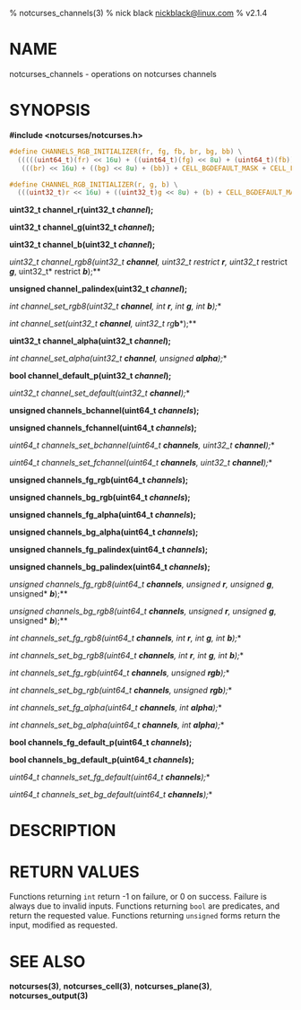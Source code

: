 % notcurses_channels(3)
% nick black <nickblack@linux.com>
% v2.1.4

# NAME

notcurses_channels - operations on notcurses channels

# SYNOPSIS

**#include <notcurses/notcurses.h>**

```c
#define CHANNELS_RGB_INITIALIZER(fr, fg, fb, br, bg, bb) \
  (((((uint64_t)(fr) << 16u) + ((uint64_t)(fg) << 8u) + (uint64_t)(fb)) << 32ull) + \
   (((br) << 16u) + ((bg) << 8u) + (bb)) + CELL_BGDEFAULT_MASK + CELL_FGDEFAULT_MASK)

#define CHANNEL_RGB_INITIALIZER(r, g, b) \
  (((uint32_t)r << 16u) + ((uint32_t)g << 8u) + (b) + CELL_BGDEFAULT_MASK)
```

**uint32_t channel_r(uint32_t ***channel***);**

**uint32_t channel_g(uint32_t ***channel***);**

**uint32_t channel_b(uint32_t ***channel***);**

**uint32_t channel_rgb8(uint32_t ***channel***, uint32_t* restrict ***r***, uint32_t* restrict ***g***, uint32_t* restrict ***b***);**

**unsigned channel_palindex(uint32_t ***channel***);**

**int channel_set_rgb8(uint32_t* ***channel***, int ***r***, int ***g***, int ***b***);**

**int channel_set(uint32_t* ***channel***, uint32_t rg***b***);**

**uint32_t channel_alpha(uint32_t ***channel***);**

**int channel_set_alpha(uint32_t* ***channel***, unsigned ***alpha***);**

**bool channel_default_p(uint32_t ***channel***);**

**uint32_t channel_set_default(uint32_t* ***channel***);**

**unsigned channels_bchannel(uint64_t ***channels***);**

**unsigned channels_fchannel(uint64_t ***channels***);**

**uint64_t channels_set_bchannel(uint64_t* ***channels***, uint32_t ***channel***);**

**uint64_t channels_set_fchannel(uint64_t* ***channels***, uint32_t ***channel***);**

**unsigned channels_fg_rgb(uint64_t ***channels***);**

**unsigned channels_bg_rgb(uint64_t ***channels***);**

**unsigned channels_fg_alpha(uint64_t ***channels***);**

**unsigned channels_bg_alpha(uint64_t ***channels***);**

**unsigned channels_fg_palindex(uint64_t ***channels***);**

**unsigned channels_bg_palindex(uint64_t ***channels***);**

**unsigned channels_fg_rgb8(uint64_t ***channels***, unsigned* ***r***, unsigned* ***g***, unsigned* ***b***);**

**unsigned channels_bg_rgb8(uint64_t ***channels***, unsigned* ***r***, unsigned* ***g***, unsigned* ***b***);**

**int channels_set_fg_rgb8(uint64_t* ***channels***, int ***r***, int ***g***, int ***b***);**

**int channels_set_bg_rgb8(uint64_t* ***channels***, int ***r***, int ***g***, int ***b***);**

**int channels_set_fg_rgb(uint64_t* ***channels***, unsigned ***rgb***);**

**int channels_set_bg_rgb(uint64_t* ***channels***, unsigned ***rgb***);**

**int channels_set_fg_alpha(uint64_t* ***channels***, int ***alpha***);**

**int channels_set_bg_alpha(uint64_t* ***channels***, int ***alpha***);**

**bool channels_fg_default_p(uint64_t ***channels***);**

**bool channels_bg_default_p(uint64_t ***channels***);**

**uint64_t channels_set_fg_default(uint64_t* ***channels***);**

**uint64_t channels_set_bg_default(uint64_t* ***channels***);**

# DESCRIPTION


# RETURN VALUES

Functions returning `int` return -1 on failure, or 0 on success. Failure is
always due to invalid inputs. Functions returning `bool` are predicates, and
return the requested value. Functions returning `unsigned` forms return the
input, modified as requested.

# SEE ALSO

**notcurses(3)**,
**notcurses_cell(3)**,
**notcurses_plane(3)**,
**notcurses_output(3)**
